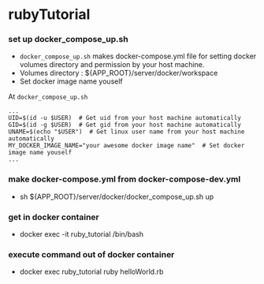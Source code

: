 # rubyTutorial

### set up docker_compose_up.sh
- `docker_compose_up.sh` makes docker-compose.yml file for setting docker volumes directory and permission by your host machine.  
- Volumes directory : ${APP_ROOT}/server/docker/workspace
- Set docker image name youself  


At `docker_compose_up.sh`
```
...
UID=$(id -u $USER)  # Get uid from your host machine automatically
GID=$(id -g $USER)  # Get gid from your host machine automatically
UNAME=$(echo "$USER")  # Get linux user name from your host machine automatically
MY_DOCKER_IMAGE_NAME="your awesome docker image name"  # Set docker image name youself
...
```

### make docker-compose.yml from docker-compose-dev.yml
- sh ${APP_ROOT}/server/docker/docker_compose_up.sh up  

### get in docker container
- docker exec -it ruby_tutorial /bin/bash  

### execute command out of docker container
- docker exec ruby_tutorial ruby helloWorld.rb  